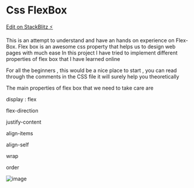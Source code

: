 # Css FlexBox

[Edit on StackBlitz ⚡️](https://stackblitz.com/edit/js-rorqbr)

This is an attempt to understand and have an hands on experience on Flex-Box.
Flex box is an awesome css property that helps us to design web pages with much ease
In this project I have tried to implement different properties of flex box that I have learned online

For all the beginners , this would be a nice place to start , you can read through the comments in the CSS file it will surely help you theoretically

The main properties of flex box that we need to take care are

display : flex

flex-direction

justify-content

align-items

align-self

wrap

order


![image](https://user-images.githubusercontent.com/17353764/179384517-23a5ea69-7c47-44ca-a9f3-6e5f55c0cfcc.png)
